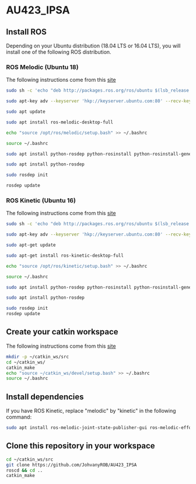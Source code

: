 # AU423_IPSA

## Install ROS
Depending on your Ubuntu distribution (18.04 LTS or 16.04 LTS), you will install one of the following ROS distribution.

### ROS Melodic (Ubuntu 18)
The following instructions come from this [site](http://wiki.ros.org/melodic/Installation/Ubuntu)
```bash
sudo sh -c 'echo "deb http://packages.ros.org/ros/ubuntu $(lsb_release -sc) main" > /etc/apt/sources.list.d/ros-latest.list'

sudo apt-key adv --keyserver 'hkp://keyserver.ubuntu.com:80' --recv-key C1CF6E31E6BADE8868B172B4F42ED6FBAB17C654

sudo apt update

sudo apt install ros-melodic-desktop-full

echo "source /opt/ros/melodic/setup.bash" >> ~/.bashrc

source ~/.bashrc

sudo apt install python-rosdep python-rosinstall python-rosinstall-generator python-wstool build-essential

sudo apt install python-rosdep

sudo rosdep init

rosdep update
```

### ROS Kinetic (Ubuntu 16)
The following instructions come from this [site](http://wiki.ros.org/kinetic/Installation/Ubuntu)

```bash
sudo sh -c 'echo "deb http://packages.ros.org/ros/ubuntu $(lsb_release -sc) main" > /etc/apt/sources.list.d/ros-latest.list'

sudo apt-key adv --keyserver 'hkp://keyserver.ubuntu.com:80' --recv-key C1CF6E31E6BADE8868B172B4F42ED6FBAB17C654

sudo apt-get update

sudo apt-get install ros-kinetic-desktop-full

echo "source /opt/ros/kinetic/setup.bash" >> ~/.bashrc

source ~/.bashrc

sudo apt install python-rosdep python-rosinstall python-rosinstall-generator python-wstool build-essential

sudo apt install python-rosdep

sudo rosdep init
rosdep update
```


## Create your catkin workspace
The following instructions come from this [site](http://wiki.ros.org/ROS/Tutorials/InstallingandConfiguringROSEnvironment)

```bash
mkdir -p ~/catkin_ws/src
cd ~/catkin_ws/
catkin_make
echo "source ~/catkin_ws/devel/setup.bash" >> ~/.bashrc
source ~/.bashrc
```


## Install dependencies
If you have ROS Kinetic, replace "melodic" by "kinetic" in the following command:
```bash
sudo apt install ros-melodic-joint-state-publisher-gui ros-melodic-effort-controllers ros-melodic-joint-state-controller ros-melodic-controller-manager 
```


## Clone this repository in your workspace
```bash
cd ~/catkin_ws/src
git clone https://github.com/JohvanyROB/AU423_IPSA
roscd && cd ..
catkin_make
```
